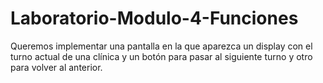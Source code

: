 # Laboratorio-Modulo-4-Funciones
Queremos implementar una pantalla en la que aparezca un display con el turno actual de una clínica y un botón para pasar al siguiente turno y otro para volver al anterior.
